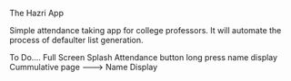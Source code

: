 The Hazri App

Simple attendance taking app for college professors.
It will automate the process of defaulter list generation.


To Do....
Full Screen Splash
Attendance button long press name display
Cummulative page ---> Name Display
 
